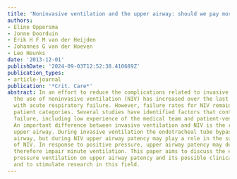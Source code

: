 ```yaml
---
title: 'Noninvasive ventilation and the upper airway: should we pay more attention?'
authors:
- Eline Oppersma
- Jonne Doorduin
- Erik H F M van der Heijden
- Johannes G van der Hoeven
- Leo Heunks
date: '2013-12-01'
publishDate: '2024-09-03T12:52:38.410689Z'
publication_types:
- article-journal
publication: '*Crit. Care*'
abstract: In an effort to reduce the complications related to invasive ventilation,
  the use of noninvasive ventilation (NIV) has increased over the last years in patients
  with acute respiratory failure. However, failure rates for NIV remain high in specific
  patient categories. Several studies have identified factors that contribute to NIV
  failure, including low experience of the medical team and patient-ventilator asynchrony.
  An important difference between invasive ventilation and NIV is the role of the
  upper airway. During invasive ventilation the endotracheal tube bypasses the upper
  airway, but during NIV upper airway patency may play a role in the successful application
  of NIV. In response to positive pressure, upper airway patency may decrease and
  therefore impair minute ventilation. This paper aims to discuss the effect of positive
  pressure ventilation on upper airway patency and its possible clinical implications,
  and to stimulate research in this field.
---
```

